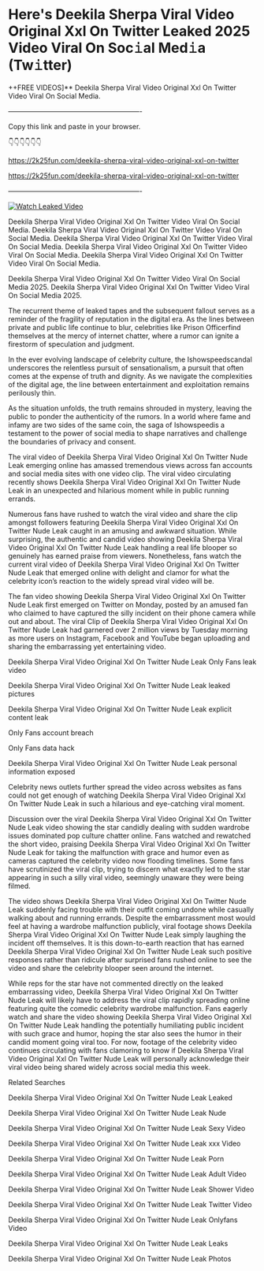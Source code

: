 # Here's Deekila Sherpa Viral Video Original Xxl On Twitter Leaked 2025 Video Viral On Soc𝚒al Med𝚒a (Tw𝚒tter)

++FREE VIDEOS]** Deekila Sherpa Viral Video Original Xxl On Twitter Video Viral On Social Media.

———————————————————-

Copy this link and paste in your browser.

👇👇👇👇👇👇

https://2k25fun.com/deekila-sherpa-viral-video-original-xxl-on-twitter

https://2k25fun.com/deekila-sherpa-viral-video-original-xxl-on-twitter

———————————————————-

[![Watch Leaked Video](https://miro.medium.com/v2/resize:fit:828/format:webp/1*cilzJN44JGOrTw9NJCrNHA.gif "Watch Leaked Video")](https://2k25fun.com/deekila-sherpa-viral-video-original-xxl-on-twitter)

Deekila Sherpa Viral Video Original Xxl On Twitter Video Viral On Social Media. Deekila Sherpa Viral Video Original Xxl On Twitter Video Viral On Social Media. Deekila Sherpa Viral Video Original Xxl On Twitter Video Viral On Social Media. Deekila Sherpa Viral Video Original Xxl On Twitter Video Viral On Social Media. Deekila Sherpa Viral Video Original Xxl On Twitter Video Viral On Social Media.

Deekila Sherpa Viral Video Original Xxl On Twitter Video Viral On Social Media 2025. Deekila Sherpa Viral Video Original Xxl On Twitter Video Viral On Social Media 2025.

The recurrent theme of leaked tapes and the subsequent fallout serves as a reminder of the fragility of reputation in the digital era. As the lines between private and public life continue to blur, celebrities like Prison Officerfind themselves at the mercy of internet chatter, where a rumor can ignite a firestorm of speculation and judgment.

In the ever evolving landscape of celebrity culture, the Ishowspeedscandal underscores the relentless pursuit of sensationalism, a pursuit that often comes at the expense of truth and dignity. As we navigate the complexities of the digital age, the line between entertainment and exploitation remains perilously thin.

As the situation unfolds, the truth remains shrouded in mystery, leaving the public to ponder the authenticity of the rumors. In a world where fame and infamy are two sides of the same coin, the saga of Ishowspeedis a testament to the power of social media to shape narratives and challenge the boundaries of privacy and consent.

The viral video of Deekila Sherpa Viral Video Original Xxl On Twitter Nude Leak emerging online has amassed tremendous views across fan accounts and social media sites with one video clip. The viral video circulating recently shows Deekila Sherpa Viral Video Original Xxl On Twitter Nude Leak in an unexpected and hilarious moment while in public running errands.

Numerous fans have rushed to watch the viral video and share the clip amongst followers featuring Deekila Sherpa Viral Video Original Xxl On Twitter Nude Leak caught in an amusing and awkward situation. While surprising, the authentic and candid video showing Deekila Sherpa Viral Video Original Xxl On Twitter Nude Leak handling a real life blooper so genuinely has earned praise from viewers. Nonetheless, fans watch the current viral video of Deekila Sherpa Viral Video Original Xxl On Twitter Nude Leak that emerged online with delight and clamor for what the celebrity icon’s reaction to the widely spread viral video will be.

The fan video showing Deekila Sherpa Viral Video Original Xxl On Twitter Nude Leak first emerged on Twitter on Monday, posted by an amused fan who claimed to have captured the silly incident on their phone camera while out and about. The viral Clip of Deekila Sherpa Viral Video Original Xxl On Twitter Nude Leak had garnered over 2 million views by Tuesday morning as more users on Instagram, Facebook and YouTube began uploading and sharing the embarrassing yet entertaining video.

Deekila Sherpa Viral Video Original Xxl On Twitter Nude Leak Only Fans leak video

Deekila Sherpa Viral Video Original Xxl On Twitter Nude Leak leaked pictures

Deekila Sherpa Viral Video Original Xxl On Twitter Nude Leak explicit content leak

Only Fans account breach

Only Fans data hack

Deekila Sherpa Viral Video Original Xxl On Twitter Nude Leak personal information exposed

Celebrity news outlets further spread the video across websites as fans could not get enough of watching Deekila Sherpa Viral Video Original Xxl On Twitter Nude Leak in such a hilarious and eye-catching viral moment.

Discussion over the viral Deekila Sherpa Viral Video Original Xxl On Twitter Nude Leak video showing the star candidly dealing with sudden wardrobe issues dominated pop culture chatter online. Fans watched and rewatched the short video, praising Deekila Sherpa Viral Video Original Xxl On Twitter Nude Leak for taking the malfunction with grace and humor even as cameras captured the celebrity video now flooding timelines. Some fans have scrutinized the viral clip, trying to discern what exactly led to the star appearing in such a silly viral video, seemingly unaware they were being filmed.

The video shows Deekila Sherpa Viral Video Original Xxl On Twitter Nude Leak suddenly facing trouble with their outfit coming undone while casually walking about and running errands. Despite the embarrassment most would feel at having a wardrobe malfunction publicly, viral footage shows Deekila Sherpa Viral Video Original Xxl On Twitter Nude Leak simply laughing the incident off themselves. It is this down-to-earth reaction that has earned Deekila Sherpa Viral Video Original Xxl On Twitter Nude Leak such positive responses rather than ridicule after surprised fans rushed online to see the video and share the celebrity blooper seen around the internet.

While reps for the star have not commented directly on the leaked embarrassing video, Deekila Sherpa Viral Video Original Xxl On Twitter Nude Leak will likely have to address the viral clip rapidly spreading online featuring quite the comedic celebrity wardrobe malfunction. Fans eagerly watch and share the video showing Deekila Sherpa Viral Video Original Xxl On Twitter Nude Leak handling the potentially humiliating public incident with such grace and humor, hoping the star also sees the humor in their candid moment going viral too. For now, footage of the celebrity video continues circulating with fans clamoring to know if Deekila Sherpa Viral Video Original Xxl On Twitter Nude Leak will personally acknowledge their viral video being shared widely across social media this week.

Related Searches

Deekila Sherpa Viral Video Original Xxl On Twitter Nude Leak Leaked

Deekila Sherpa Viral Video Original Xxl On Twitter Nude Leak Nude

Deekila Sherpa Viral Video Original Xxl On Twitter Nude Leak Sexy Video

Deekila Sherpa Viral Video Original Xxl On Twitter Nude Leak xxx Video

Deekila Sherpa Viral Video Original Xxl On Twitter Nude Leak Porn

Deekila Sherpa Viral Video Original Xxl On Twitter Nude Leak Adult Video

Deekila Sherpa Viral Video Original Xxl On Twitter Nude Leak Shower Video

Deekila Sherpa Viral Video Original Xxl On Twitter Nude Leak Twitter Video

Deekila Sherpa Viral Video Original Xxl On Twitter Nude Leak Onlyfans Video

Deekila Sherpa Viral Video Original Xxl On Twitter Nude Leak Leaks

Deekila Sherpa Viral Video Original Xxl On Twitter Nude Leak Photos